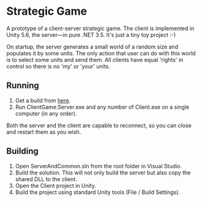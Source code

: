 # Strategic Game
A prototype of a client-server strategic game. The client is implemented in Unity 5.6, the server—in pure .NET 3.5. It's just a tiny toy project :-)

On startup, the server generates a small world of a random size and populates it by some units. The only action that user can do with this world is to select some units and send them. All clients have equal 'rights' in control so there is no 'my' or 'your' units.

## Running
1. Get a build from [here](http://oleg-knyazev.com/wp-content/uploads/2018/05/StrategicGame.zip).
2. Run ClientGame.Server.exe and any number of Client.exe on a single computer (in any order).

Both the server and the client are capable to reconnect, so you can close and restart them as you wish.

## Building
1. Open ServerAndCommon.sln from the root folder in Visual Studio.
2. Build the solution. This will not only build the server but also copy the shared DLL to the client.
3. Open the Client project in Unity.
4. Build the project using standard Unity tools (File / Build Settings).
